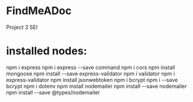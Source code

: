 # FindMeADoc
Project 3 SEI
# installed nodes:
npm i express
npm i express --save command
npm i cors
npm install mongoose
npm install --save express-validator
npm i validator
npm i express-validator
npm install jsonwebtoken
npm i bcrypt
npm i --save bcrypt 
npm i dotenv
npm install nodemailer
npm install --save nodemailer
npm install --save @types/nodemailer